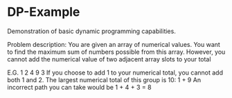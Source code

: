 # DP-Example
Demonstration of basic dynamic programming capabilities.

Problem description: You are given an array of numerical values. You want to find the maximum sum of numbers possible from this array.
However, you cannot add the numerical value of two adjacent array slots to your total

E.G.
1 2 4 9 3
If you choose to add 1 to your numerical total, you cannot add both 1 and 2.
The largest numerical total of this group is 10: 1 + 9
An incorrect path you can take would be 1 + 4 + 3 = 8
